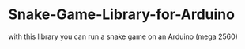 Snake-Game-Library-for-Arduino
==============================

with this library you can run a snake game on an Arduino (mega 2560)
